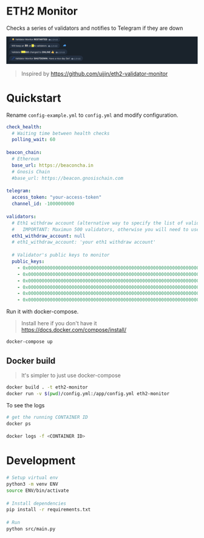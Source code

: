 # ETH2 Monitor
Checks a series of validators and notifies to Telegram if they are down

<p align="center">
  <img src="assets/telegram.jpg" />
</p>

> Inspired by https://github.com/uijin/eth2-validator-monitor

# Quickstart
Rename `config-example.yml` to `config.yml` and modify configuration.

```yaml
check_health:
  # Waiting time between health checks
  polling_wait: 60
  
beacon_chain:
  # Ethereum
  base_url: https://beaconcha.in
  # Gnosis Chain
  #base_url: https://beacon.gnosischain.com

telegram:
  access_token: "your-access-token"
  channel_id: -1000000000

validators:
  # Eth1 withdraw account (alternative way to specify the list of validators)
  #   IMPORTANT: Maximun 500 validators, otherwise you will need to use "public_keys"
  eth1_withdraw_account: null
  # eth1_withdraw_account: 'your eth1 withdraw account'

  # Validator's public keys to monitor
  public_keys:
    - 0x000000000000000000000000000000000000000000000000000000000000000000000000000000000000000000000000
    - 0x000000000000000000000000000000000000000000000000000000000000000000000000000000000000000000000001
    - 0x000000000000000000000000000000000000000000000000000000000000000000000000000000000000000000000002
    - 0x000000000000000000000000000000000000000000000000000000000000000000000000000000000000000000000003
    - 0x000000000000000000000000000000000000000000000000000000000000000000000000000000000000000000000004
    - 0x000000000000000000000000000000000000000000000000000000000000000000000000000000000000000000000005  
```


Run it with docker-compose.

> Install here if you don't have it https://docs.docker.com/compose/install/

```bash
docker-compose up
```


## Docker build
> It's simpler to just use docker-compose

```bash
docker build . -t eth2-monitor
docker run -v $(pwd)/config.yml:/app/config.yml eth2-monitor
```

To see the logs

```bash
# get the running CONTAINER ID
docker ps

docker logs -f <CONTAINER ID>
```

# Development

```bash
# Setup virtual env
python3 -m venv ENV
source ENV/bin/activate

# Install dependencies
pip install -r requirements.txt

# Run
python src/main.py
```